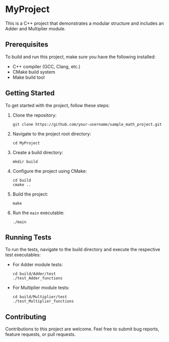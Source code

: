 

# MyProject

This is a C++ project that demonstrates a modular structure and includes an Adder and Multiplier module.

## Prerequisites

To build and run this project, make sure you have the following installed:

- C++ compiler (GCC, Clang, etc.)
- CMake build system
- Make build tool

## Getting Started

To get started with the project, follow these steps:

1. Clone the repository:

   ```shell
   git clone https://github.com/your-username/sample_math_project.git
   ```

2. Navigate to the project root directory:

   ```shell
   cd MyProject
   ```

3. Create a build directory:

   ```shell
   mkdir build
   ```

4. Configure the project using CMake:

   ```shell
   cd build
   cmake ..
   ```

5. Build the project:

   ```shell
   make
   ```

6. Run the `main` executable:

   ```shell
   ./main
   ```

## Running Tests

To run the tests, navigate to the build directory and execute the respective test executables:

- For Adder module tests:

  ```shell
  cd build/Adder/test
  ./test_Adder_functions
  ```

- For Multiplier module tests:

  ```shell
  cd build/Multiplier/test
  ./test_Multiplier_functions
  ```

## Contributing

Contributions to this project are welcome. Feel free to submit bug reports, feature requests, or pull requests.

<!-- ## License

This project is licensed under the [MIT License](LICENSE). -->
